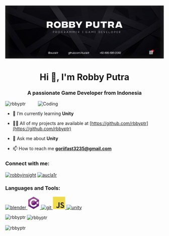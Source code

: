 ![MasterHead](./bannertitle.jpg)
<h1 align="center">Hi 👋, I'm Robby Putra</h1>
<h3 align="center">A passionate Game Developer from Indonesia</h3>

<img class="pin" align="right" alt="Coding" width="400" src="https://i.pinimg.com/originals/e4/26/70/e426702edf874b181aced1e2fa5c6cde.gif">

<p align="left"> <img src="https://komarev.com/ghpvc/?username=rbbyptr&label=Profile%20views&color=0e75b6&style=plastic" alt="rbbyptr" /> </p>

- 🌱 I’m currently learning **Unity**

- 👨‍💻 All of my projects are available at [https://github.com/rbbyptr](https://github.com/rbbyptr)

- 💬 Ask me about **Unity**

- 📫 How to reach me **goriifast3235@gmail.com**

<h3 align="left">Connect with me:</h3>
<p align="left">
<a href="https://linkedin.com/in/robbyinsight" target="blank"><img align="center" src="https://raw.githubusercontent.com/rahuldkjain/github-profile-readme-generator/master/src/images/icons/Social/linked-in-alt.svg" alt="robbyinsight" height="30" width="40" /></a>
<a href="https://instagram.com/aucla1r" target="blank"><img align="center" src="https://raw.githubusercontent.com/rahuldkjain/github-profile-readme-generator/master/src/images/icons/Social/instagram.svg" alt="aucla1r" height="30" width="40" /></a>
</p>

<h3 align="left">Languages and Tools:</h3>
<p align="left"> <a href="https://www.blender.org/" target="_blank" rel="noreferrer"> <img src="https://download.blender.org/branding/community/blender_community_badge_white.svg" alt="blender" width="40" height="40"/> </a> <a href="https://www.w3schools.com/cs/" target="_blank" rel="noreferrer"> <img src="https://raw.githubusercontent.com/devicons/devicon/master/icons/csharp/csharp-original.svg" alt="csharp" width="40" height="40"/> </a> <a href="https://git-scm.com/" target="_blank" rel="noreferrer"> <img src="https://www.vectorlogo.zone/logos/git-scm/git-scm-icon.svg" alt="git" width="40" height="40"/> </a> <a href="https://developer.mozilla.org/en-US/docs/Web/JavaScript" target="_blank" rel="noreferrer"> <img src="https://raw.githubusercontent.com/devicons/devicon/master/icons/javascript/javascript-original.svg" alt="javascript" width="40" height="40"/> </a> <a href="https://unity.com/" target="_blank" rel="noreferrer"> <img src="https://www.vectorlogo.zone/logos/unity3d/unity3d-icon.svg" alt="unity" width="40" height="40"/> </a> </p>

<p><img align="left" src="https://github-readme-stats.vercel.app/api/top-langs?username=rbbyptr&show_icons=true&theme=dark&locale=en&layout=compact" alt="rbbyptr" /></p>

<p>&nbsp;<img align="center" src="https://github-readme-stats.vercel.app/api?username=rbbyptr&show_icons=true&theme=dark&locale=en" alt="rbbyptr" /></p>

<p><img align="center" src="https://github-readme-streak-stats.herokuapp.com/?user=rbbyptr&theme=dark" alt="rbbyptr" /></p>
